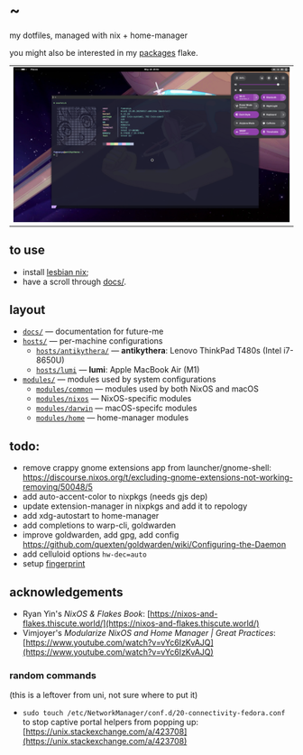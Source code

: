 # ~

my dotfiles, managed with nix + home-manager

you might also be interested in my [packages](https://codeberg.com/fumnanya/flakes) flake.

||
|:-:|
|![a terminal showing neofetch output with ascii art](sample.png)|

## to use

- install [lesbian nix](https://lix.systems/install/);
- have a scroll through [docs/](./docs).

## layout

- [`docs/`](./docs) &mdash; documentation for future-me
- [`hosts/`](./hosts) &mdash; per-machine configurations
  - [`hosts/antikythera/`](./hosts/noctis) &mdash; **antikythera**: Lenovo ThinkPad T480s (Intel i7-8650U)
  - [`hosts/lumi`](./hosts/lumi) &mdash; **lumi**: Apple MacBook Air (M1)
- [`modules/`](./modules) &mdash; modules used by system configurations
  - [`modules/common`](./modules/common) &mdash; modules used by both NixOS and macOS
  - [`modules/nixos`](./modules/nixos) &mdash; NixOS-specific modules
  - [`modules/darwin`](./modules/darwin) &mdash; macOS-specifc modules
  - [`modules/home`](./modules/home) &mdash; home-manager modules

## todo:

- remove crappy gnome extensions app from launcher/gnome-shell: https://discourse.nixos.org/t/excluding-gnome-extensions-not-working-removing/50048/5
- add auto-accent-color to nixpkgs (needs gjs dep)
- update extension-manager in nixpkgs and add it to repology
- add xdg-autostart to home-manager
- add completions to warp-cli, goldwarden
- improve goldwarden, add gpg, add config https://github.com/quexten/goldwarden/wiki/Configuring-the-Daemon
- add celluloid options `hw-dec=auto`
- setup [fingerprint](https://github.com/ahbnr/nixos-06cb-009a-fingerprint-sensor/blob/24.11/SETUP-24.11.md)

## acknowledgements

- Ryan Yin's _NixOS & Flakes Book_: [https://nixos-and-flakes.thiscute.world/](https://nixos-and-flakes.thiscute.world/)
- Vimjoyer's _Modularize NixOS and Home Manager | Great Practices_: [https://www.youtube.com/watch?v=vYc6IzKvAJQ](https://www.youtube.com/watch?v=vYc6IzKvAJQ)

### random commands

(this is a leftover from uni, not sure where to put it)

- `sudo touch /etc/NetworkManager/conf.d/20-connectivity-fedora.conf` to stop captive portal helpers from popping up: [https://unix.stackexchange.com/a/423708](https://unix.stackexchange.com/a/423708)
